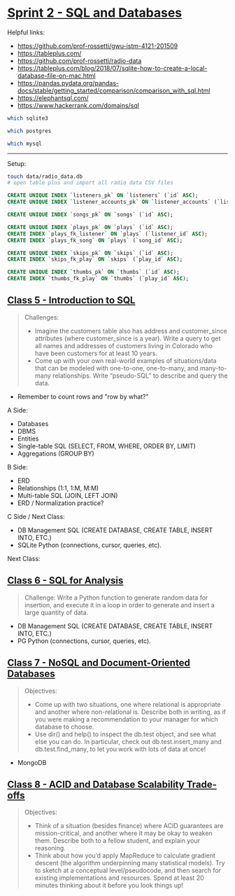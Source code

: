 # [Sprint 2 - SQL and Databases](https://learn.lambdaschool.com/ds/sprint/recV8wEgPdwWmUInW)

Helpful links:

  + https://github.com/prof-rossetti/gwu-istm-4121-201509
  + https://tableplus.com/
  + https://github.com/prof-rossetti/radio-data
  + https://tableplus.com/blog/2018/07/sqlite-how-to-create-a-local-database-file-on-mac.html
  + https://pandas.pydata.org/pandas-docs/stable/getting_started/comparison/comparison_with_sql.html
  + https://elephantsql.com/
  + https://www.hackerrank.com/domains/sql


```sh
which sqlite3
```

```sh
which postgres
```

```sh
which mysql
```

---

Setup:

```sh
touch data/radio_data.db
# open table plus and import all radio data CSV files
```

```sql
CREATE UNIQUE INDEX `listeners_pk` ON `listeners` (`id` ASC);
CREATE UNIQUE INDEX `listener_accounts_pk` ON `listener_accounts` (`listener_id` ASC);

CREATE UNIQUE INDEX `songs_pk` ON `songs` (`id` ASC);

CREATE UNIQUE INDEX `plays_pk` ON `plays` (`id` ASC);
CREATE INDEX `plays_fk_listener` ON `plays` (`listener_id` ASC);
CREATE INDEX `plays_fk_song` ON `plays` (`song_id` ASC);

CREATE UNIQUE INDEX `skips_pk` ON `skips` (`id` ASC);
CREATE INDEX `skips_fk_play` ON `skips` (`play_id` ASC);

CREATE UNIQUE INDEX `thumbs_pk` ON `thumbs` (`id` ASC);
CREATE INDEX `thumbs_fk_play` ON `thumbs` (`play_id` ASC);
```


## [Class 5 - Introduction to SQL](https://learn.lambdaschool.com/ds/module/recmwiPQG5zueKFCG/)

> Challenges:
>  + Imagine the customers table also has address and customer_since attributes (where customer_since is a year). Write a query to get all names and addresses of customers living in Colorado who have been customers for at least 10 years.
>  + Come up with your own real-world examples of situations/data that can be modeled with one-to-one, one-to-many, and many-to-many relationships. Write “pseudo-SQL” to describe and query the data.

  + Remember to count rows and "row by what?"

A Side:

  + Databases
  + DBMS
  + Entities
  + Single-table SQL (SELECT, FROM, WHERE, ORDER BY, LIMIT)
  + Aggregations (GROUP BY)

B Side:

  + ERD
  + Relationships (1:1, 1:M, M:M)
  + Multi-table SQL (JOIN, LEFT JOIN)
  + ERD / Normalization practice?

C Side / Next Class:

   + DB Management SQL (CREATE DATABASE, CREATE TABLE, INSERT INTO, ETC.)
   + SQLite Python (connections, cursor, queries, etc).

Next Class:



## [Class 6 - SQL for Analysis](https://learn.lambdaschool.com/ds/module/recSdx6IFkDxqgxGb/)

> Challenge: Write a Python function to generate random data for insertion, and execute it in a loop in order to generate and insert a large quantity of data.

   + DB Management SQL (CREATE DATABASE, CREATE TABLE, INSERT INTO, ETC.)
   + PG Python (connections, cursor, queries, etc).

## [Class 7 - NoSQL and Document-Oriented Databases](https://learn.lambdaschool.com/ds/module/rec3JRFsRH2yeALwS/)


> Objectives:
>  +  Come up with two situations, one where relational is appropriate and another where non-relational is. Describe both in writing, as if you were making a recommendation to your manager for which database to choose.
>  + Use dir() and help() to inspect the db.test object, and see what else you can do. In particular, check out db.test.insert_many and db.test.find_many, to let you work with lots of data at once!

  + MongoDB

## [Class 8 - ACID and Database Scalability Trade-offs](https://learn.lambdaschool.com/ds/module/rec9c9nW20Sn6TBAO/)

> Objectives:
>  + Think of a situation (besides finance) where ACID guarantees are mission-critical, and another where it may be okay to weaken them. Describe both to a fellow student, and explain your reasoning.
>  + Think about how you’d apply MapReduce to calculate gradient descent (the algorithm underpinning many statistical models). Try to sketch at a conceptual level/pseudocode, and then search for existing implementations and resources. Spend at least 20 minutes thinking about it before you look things up!
